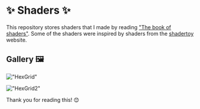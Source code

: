 # ✨ Shaders ✨

This repository stores shaders that I made by reading ["The book of shaders"](https://thebookofshaders.com/). 
Some of the shaders were inspired by shaders from the [shadertoy](https://www.shadertoy.com/) website.

## Gallery 🖼️

!["HexGrid"](https://github.com/akihiko47/The-Book-Of-Shaders-Unity/blob/main/Images/hex.gif)

!["HexGrid2"](https://github.com/akihiko47/The-Book-Of-Shaders-Unity/blob/main/Images/hex2.gif)

Thank you for reading this! 😊


